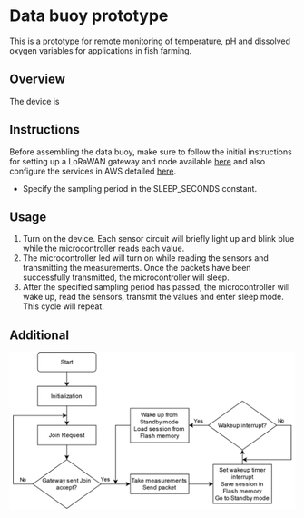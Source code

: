 # Data buoy prototype

This is a prototype for remote monitoring of temperature, pH and dissolved oxygen variables for applications in fish farming.

## Overview

The device is

## Instructions

Before assembling the data buoy, make sure to follow the initial instructions for setting up a LoRaWAN gateway and node available [here](https://github.com/open-pisciculture/open-source-fish-farming-prototypes/tree/main/general) and also configure the services in AWS detailed [here](https://github.com/open-pisciculture/open-source-fish-farming-prototypes/tree/main/data-buoy-node/cloud).

- Specify the sampling period in the SLEEP_SECONDS constant. 

## Usage
1. Turn on the device. Each sensor circuit will briefly light up and blink blue while the microcontroller reads each value.
2. The microcontroller led will turn on while reading the sensors and transmitting the measurements. Once the packets have been successfully transmitted, the microcontroller will sleep.
3. After the specified sampling period has passed, the microcontroller will wake up, read the sensors, transmit the values and enter sleep mode. This cycle will repeat. 

## Additional
![Software flowchart](images/flowchart.png)

